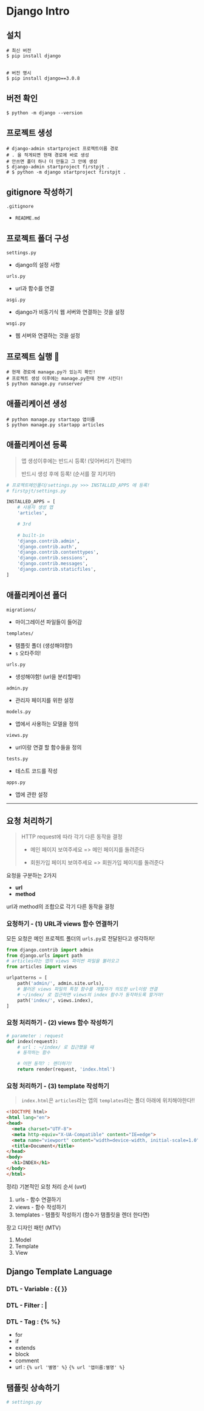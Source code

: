 # Django Intro

## 설치

```shell
# 최신 버전
$ pip install django


# 버전 명시
$ pip install django==3.0.8
```

## 버전 확인

```shell
$ python -m django --version
```

## 프로젝트 생성

```shell
# django-admin startproject 프로젝트이름 경로
# . 을 적게되면 현재 경로에 바로 생성
# 안쓰면 폴더 하나 더 만들고 그 안에 생성
$ django-admin startproject firstpjt .
# $ python -m django startproject firstpjt .
```

## gitignore 작성하기

`.gitignore`

+ `README.md`

## 프로젝트 폴더 구성

`settings.py`

- django의 설정 사항

`urls.py`

- url과 함수를 연결

`asgi.py`

- django가 비동기식 웹 서버와 연결하는 것을 설정

`wsgi.py`

- 웹 서버와 연결하는 것을 설정

## 프로젝트 실행 🚀

```shell
# 현재 경로에 manage.py가 있는지 확인!
# 프로젝트 생성 이후에는 manage.py한테 전부 시킨다!
$ python manage.py runserver
```

## 애플리케이션 생성

```shell
# python manage.py startapp 앱이름
$ python manage.py startapp articles
```

## 애플리케이션 등록

> 앱 생성이후에는 반드시 등록! (잊어버리기 전에!!!)
>
> 반드시 생성 후에 등록! (순서를 잘 지키자!)

```python
# 프로젝트메인폴더/settings.py >>> INSTALLED_APPS 에 등록!
# firstpjt/settings.py

INSTALLED_APPS = [
    # 사용자 생성 앱
    'articles',

    # 3rd
    
    # built-in
    'django.contrib.admin',
    'django.contrib.auth',
    'django.contrib.contenttypes',
    'django.contrib.sessions',
    'django.contrib.messages',
    'django.contrib.staticfiles',
]
```

## 애플리케이션 폴더

`migrations/`

- 마이그레이션 파일들이 들어감

`templates/`

- 탬플릿 폴더 (생성해야함!)
- `s` 오타주의!

`urls.py`

- 생성해야함! (url을 분리할때!)

`admin.py`

- 관리자 페이지를 위한 설정

`models.py`

- 앱에서 사용하는 모델을 정의

`views.py`

- url이랑 연결 할 함수들을 정의

`tests.py`

- 테스트 코드를 작성

`apps.py`

- 앱에 관한 설정


---

## 요청 처리하기

> HTTP request에 따라 각기 다른 동작을 결정
>
> - 메인 페이지 보여주세요 => 메인 페이지를 돌려준다
>
> - 회원가입 페이지 보여주세요 => 회원가입 페이지를 돌려준다
>

요청을 구분하는 2가지

- **url**
- **method**

url과 method의 조합으로 각기 다른 동작을 결정

### 요청하기 - (1) URL과 views 함수 연결하기

모든 요청은 메인 프로젝트 폴더의 `urls.py`로 전달된다고 생각하자!

```python
from django.contrib import admin
from django.urls import path
# articles라는 앱의 views 파이썬 파일을 불러오고
from articles import views

urlpatterns = [
    path('admin/', admin.site.urls),
    # 불러온 views 파일의 특정 함수를 개발자가 의도한 url이랑 연결
    # ~/index/ 로 접근하면 views의 index 함수가 동작하도록 할거야!
    path('index/', views.index),
]
```

### 요청 처리하기 - (2) views 함수 작성하기

```python
# parameter : request
def index(request):
    # url : ~/index/ 로 접근했을 때
    # 동작하는 함수

    # 어떤 동작? : 렌더하기!
    return render(request, 'index.html')
```

### 요청 처리하기 - (3) template 작성하기

> `index.html`은 `articles`라는 앱의 `templates`라는 폴더 아래에 위치해야한다!!

```html
<!DOCTYPE html>
<html lang="en">
<head>
  <meta charset="UTF-8">
  <meta http-equiv="X-UA-Compatible" content="IE=edge">
  <meta name="viewport" content="width=device-width, initial-scale=1.0">
  <title>Document</title>
</head>
<body>
  <h1>INDEX</h1>
</body>
</html>
```

정리) 기본적인 요청 처리 순서 (uvt)

1. urls - 함수 연결하기
2. views - 함수 작성하기
3. templates - 탬플릿 작성하기 (함수가 탬플릿을 렌더 한다면)


장고 디자인 패턴 (MTV)

1. Model
2. Template
3. View



## Django Template Language

### DTL - Variable : {{ }}

### DTL - Filter : |

### DTL - Tag : {% %}

- for
- if
- extends
- block
- comment
- url : `{% url '별명' %}`  `{% url '앱이름:별명' %}`


## 탬플릿 상속하기


```python
# settings.py

```